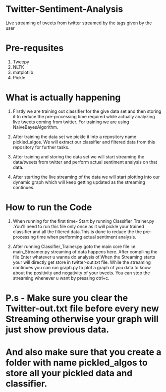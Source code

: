 # Twitter-Sentiment-Analysis
Live streaming of tweets from twitter streamed by the tags given by the user

# Pre-requsites
1) Tweepy
2) NLTK
3) matplotlib
4) Pickle

# What is actually happening

1) Firstly we are training out classifier for the give data set and then storing it to reduce the pre-processing time required while actually analyzing live tweets coming from twitter.
  For training we are using NaiveBayesAlgorithm.
  
2) After training the data set we pickle it into a repository name pickled_algos. We will extract our classifier and filtered data from this repository for further tasks.

3) After training and storing the data set we will start streaming the data/tweets from twitter and perform actual sentiment analysis on that data.

4) After starting the live streaming of the data we will start plotting into our dynamic graph which will keep getting updated as the streaming continues.

# How to run the Code

1) When running for the first time- Start by running Classifier_Trainer.py .You'll need to run this file only once as it will pickle your trained classifier and all the filtered data.This is done to reduce the the pre-processing time when performing actual sentiment analysis.

2) After running Classifier_Trainer.py goto the main core file i:e main_Streamer.py streaming of data happens here.
  After compiling the file Enter whatever u wanna do analysis of.When the Streaming starts your will directly get store in twitter-out.txt  file.
  While the streaming continues you can run graph.py to plot a graph of you data to know about the positivity and negativity of your tweets.
  You can stop the streaming whenever u want by pressing ctrl+c.
# P.s - Make sure you clear the Twitter-out.txt file before every new Streaming otherwise your graph will just show previous data.
#       And also make sure that you create a folder with name pickled_algos to store all your pickled data and classifier.
